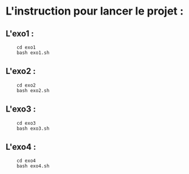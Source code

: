# L'instruction pour lancer le projet : 

## L'exo1 :

```
    cd exo1
    bash exo1.sh
```

## L'exo2 : 

```
    cd exo2
    bash exo2.sh
```

## L'exo3 : 

```
    cd exo3
    bash exo3.sh
```

## L'exo4 : 

```
    cd exo4
    bash exo4.sh
```